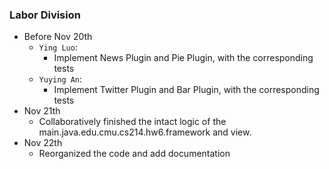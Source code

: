 ### Labor Division

-   Before Nov 20th
    -   `Ying Luo`:
        -   Implement News Plugin and Pie Plugin, with the corresponding tests
    -   `Yuying An`:
        -   Implement Twitter Plugin and Bar Plugin, with the corresponding tests
-   Nov 21th
    -   Collaboratively finished the intact logic of the main.java.edu.cmu.cs214.hw6.framework and view.
-   Nov 22th
    -   Reorganized the code and add documentation
